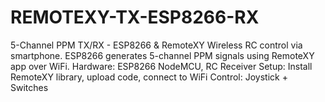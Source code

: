 # REMOTEXY-TX-ESP8266-RX
5-Channel PPM TX/RX - ESP8266 &amp; RemoteXY Wireless RC control via smartphone. ESP8266 generates 5-channel PPM signals using RemoteXY app over WiFi. Hardware: ESP8266 NodeMCU, RC Receiver Setup: Install RemoteXY library, upload code, connect to WiFi Control: Joystick + Switches
